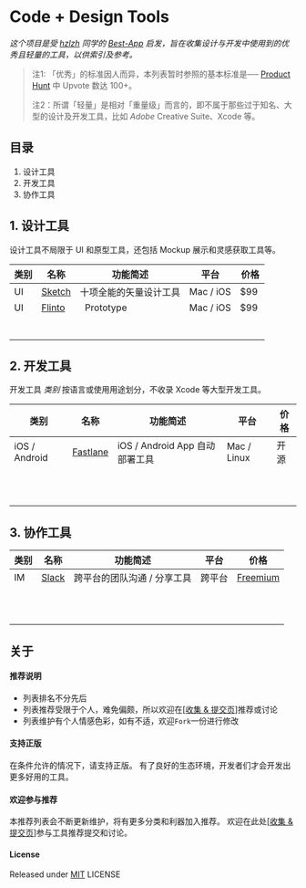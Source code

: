 # Code + Design Tools

*这个项目是受 [hzlzh](https://github.com/hzlzh) 同学的 [Best-App](https://github.com/hzlzh/Best-App) 启发，旨在收集设计与开发中使用到的优秀且轻量的工具，以供索引及参考。*

> 注1: 「优秀」的标准因人而异，本列表暂时参照的基本标准是── [Product Hunt](https://www.producthunt.com/) 中 Upvote 数达 100+。
>
> 注2：所谓「轻量」是相对「重量级」而言的，即不属于那些过于知名、大型的设计及开发工具，比如 *Adobe* Creative Suite、Xcode 等。


## 目录

1. 设计工具
2. 开发工具
3. 协作工具


## 1. 设计工具

设计工具不局限于 UI 和原型工具，还包括 Mockup 展示和灵感获取工具等。

| 类别   | 名称       | 功能简述        | 平台        | 价格   |
| ---- | -------- | ----------- | --------- | ---- |
| UI   | [Sketch] | 十项全能的矢量设计工具 | Mac / iOS | $99  |
| UI   | [Flinto] |       Prototype      | Mac / iOS | $99  |
|      |          |             |           |      |
|      |          |             |           |      |
|      |          |             |           |      |
|      |          |             |           |      |
|      |          |             |           |      |
|      |          |             |           |      |
|      |          |             |           |      |

## 2. 开发工具

开发工具 *类别* 按语言或使用用途划分，不收录 Xcode 等大型开发工具。

| 类别            | 名称         | 功能简述                     | 平台          | 价格   |
| ------------- | ---------- | ------------------------ | ----------- | ---- |
| iOS / Android | [Fastlane] | iOS / Android App 自动部署工具 | Mac / Linux | 开源   |
|               |            |                          |             |      |
|               |            |                          |             |      |
|               |            |                          |             |      |
|               |            |                          |             |      |
|               |            |                          |             |      |
|               |            |                          |             |      |
|               |            |                          |             |      |
|               |            |                          |             |      |
|               |            |                          |             |      |
|               |            |                          |             |      |
|               |            |                          |             |      |


## 3. 协作工具

| 类别   | 名称      | 功能简述            | 平台   | 价格                                       |
| ---- | ------- | --------------- | ---- | ---------------------------------------- |
| IM   | [Slack] | 跨平台的团队沟通 / 分享工具 | 跨平台  | [Freemium](https://markplanteam.slack.com/pricing) |
|      |         |                 |      |                                          |
|      |         |                 |      |                                          |
|      |         |                 |      |                                          |
|      |         |                 |      |                                          |
|      |         |                 |      |                                          |
|      |         |                 |      |                                          |
|      |         |                 |      |                                          |
|      |         |                 |      |                                          |
|      |         |                 |      |                                          |
|      |         |                 |      |                                          |
|      |         |                 |      |                                          |

## 关于

#### 推荐说明

* 列表排名不分先后
* 列表推荐受限于个人，难免偏颇，所以欢迎在\[[收集 & 提交页]\]推荐或讨论
* 列表维护有个人情感色彩，如有不适，欢迎`Fork`一份进行修改

#### 支持正版

在条件允许的情况下，请支持正版。
有了良好的生态环境，开发者们才会开发出更多好用的工具。

#### 欢迎参与推荐

本推荐列表会不断更新维护，将有更多分类和利器加入推荐。
欢迎在此处\[[收集 & 提交页]\]参与工具推荐提交和讨论。


#### License

Released under [MIT] LICENSE

[收集 & 提交页]: https://github.com/zoomyale/Code-Design-Tools/issues
[MIT]: https://rem.mit-license.org/

[Fastlane]: https://github.com/fastlane/fastlane
[Sketch]: https://sketchapp.com/
[Slack]: https://slack.com/
[Flinto]: https://www.flinto.com/
